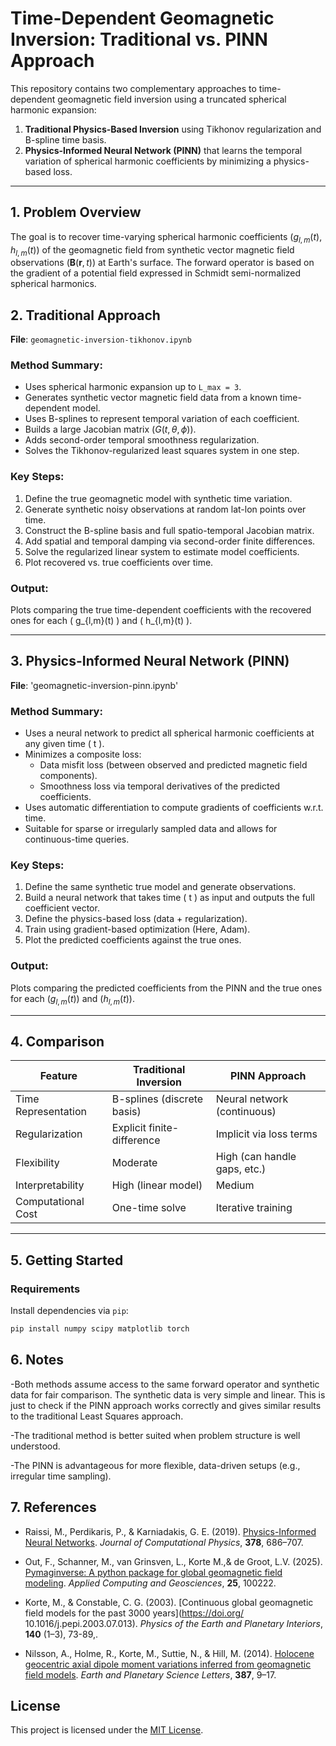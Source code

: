 # Time-Dependent Geomagnetic Inversion: Traditional vs. PINN Approach

This repository contains two complementary approaches to time-dependent geomagnetic field inversion using a truncated spherical harmonic expansion:

1. **Traditional Physics-Based Inversion** using Tikhonov regularization and B-spline time basis.
2. **Physics-Informed Neural Network (PINN)** that learns the temporal variation of spherical harmonic coefficients by minimizing a physics-based loss.

---

## 1. Problem Overview

The goal is to recover time-varying spherical harmonic coefficients $( g_{l,m}(t), h_{l,m}(t) )$ of the geomagnetic field from synthetic vector magnetic field observations $( \mathbf{B}(\mathbf{r}, t) )$ at Earth's surface. The forward operator is based on the gradient of a potential field expressed in Schmidt semi-normalized spherical harmonics.



## 2. Traditional Approach

**File**: `geomagnetic-inversion-tikhonov.ipynb`

###  Method Summary:
- Uses spherical harmonic expansion up to `L_max = 3`.
- Generates synthetic vector magnetic field data from a known time-dependent model.
- Uses B-splines to represent temporal variation of each coefficient.
- Builds a large Jacobian matrix $( G(t, \theta, \phi) )$.
- Adds second-order temporal smoothness regularization.
- Solves the Tikhonov-regularized least squares system in one step.

###  Key Steps:
1. Define the true geomagnetic model with synthetic time variation.
2. Generate synthetic noisy observations at random lat-lon points over time.
3. Construct the B-spline basis and full spatio-temporal Jacobian matrix.
4. Add spatial and temporal damping via second-order finite differences.
5. Solve the regularized linear system to estimate model coefficients.
6. Plot recovered vs. true coefficients over time.

### Output:
Plots comparing the true time-dependent coefficients with the recovered ones for each \( g_{l,m}(t) \) and \( h_{l,m}(t) \).

---

## 3. Physics-Informed Neural Network (PINN)

**File**: 'geomagnetic-inversion-pinn.ipynb'

### Method Summary:
- Uses a neural network to predict all spherical harmonic coefficients at any given time \( t \).
- Minimizes a composite loss:
  - Data misfit loss (between observed and predicted magnetic field components).
  - Smoothness loss via temporal derivatives of the predicted coefficients.
- Uses automatic differentiation to compute gradients of coefficients w.r.t. time.
- Suitable for sparse or irregularly sampled data and allows for continuous-time queries.

###  Key Steps:
1. Define the same synthetic true model and generate observations.
2. Build a neural network that takes time \( t \) as input and outputs the full coefficient vector.
3. Define the physics-based loss (data + regularization).
4. Train using gradient-based optimization (Here, Adam).
5. Plot the predicted coefficients against the true ones.

###  Output:
Plots comparing the predicted coefficients from the PINN and the true ones for each $( g_{l,m}(t) )$ and $( h_{l,m}(t) )$.

---

## 4. Comparison

| Feature                         | Traditional Inversion      | PINN Approach               |
|-------------------------------|----------------------------|-----------------------------|
| Time Representation           | B-splines (discrete basis) | Neural network (continuous) |
| Regularization                | Explicit finite-difference | Implicit via loss terms     |
| Flexibility                   | Moderate                   | High (can handle gaps, etc.)|
| Interpretability              | High (linear model)        | Medium                      |
| Computational Cost            | One-time solve             | Iterative training          |

---

## 5. Getting Started

### Requirements

Install dependencies via `pip`:

```bash
pip install numpy scipy matplotlib torch
```

## 6. Notes

-Both methods assume access to the same forward operator and synthetic data for fair comparison. The synthetic data is very simple and linear. This is just to check if the PINN approach works correctly and gives similar results
to the traditional Least Squares approach.

-The traditional method is better suited when problem structure is well understood.

-The PINN is advantageous for more flexible, data-driven setups (e.g., irregular time sampling).

## 7. References

- Raissi, M., Perdikaris, P., & Karniadakis, G. E. (2019). [Physics-Informed Neural Networks](https://doi.org/10.1016/j.jcp.2018.10.045). *Journal of Computational Physics*, **378**, 686–707.

-  Out, F., Schanner, M., van Grinsven, L., Korte M.,&  de Groot, L.V. (2025). [Pymaginverse: A python package for global geomagnetic field modeling](https://doi.org/10.1016/j.acags.2025.100222). *Applied Computing and Geosciences*, **25**, 100222.

- Korte, M., & Constable, C. G. (2003). [Continuous global geomagnetic field models for the past 3000 years](https://doi.org/ 10.1016/j.pepi.2003.07.013). *Physics of the Earth and Planetary Interiors*, **140** (1–3), 73-89,.

- Nilsson, A., Holme, R., Korte, M., Suttie, N., & Hill, M. (2014). [Holocene geocentric axial dipole moment variations inferred from geomagnetic field models](https://doi.org/10.1016/j.epsl.2014.01.001). *Earth and Planetary Science Letters*, **387**, 9–17.

## License

This project is licensed under the [MIT License](LICENSE).


